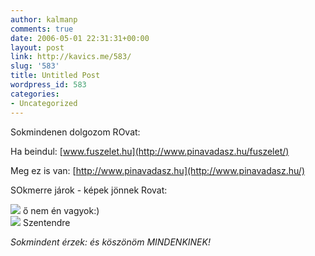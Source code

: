 ```yaml
---
author: kalmanp
comments: true
date: 2006-05-01 22:31:31+00:00
layout: post
link: http://kavics.me/583/
slug: '583'
title: Untitled Post
wordpress_id: 583
categories:
- Uncategorized
---
```


Sokmindenen dolgozom ROvat:




Ha beindul: [www.fuszelet.hu](http://www.pinavadasz.hu/fuszelet/)




Meg ez is van: [http://www.pinavadasz.hu](http://www.pinavadasz.hu/)




SOkmerre járok - képek jönnek Rovat:




![](http://kavics.freeblog.hu/Files/!!!gabesz.jpg) ő nem én vagyok:)  
![](http://kavics.freeblog.hu/Files/!!!szendre.jpg) Szentendre




_Sokmindent érzek: és köszönöm MINDENKINEK!_



